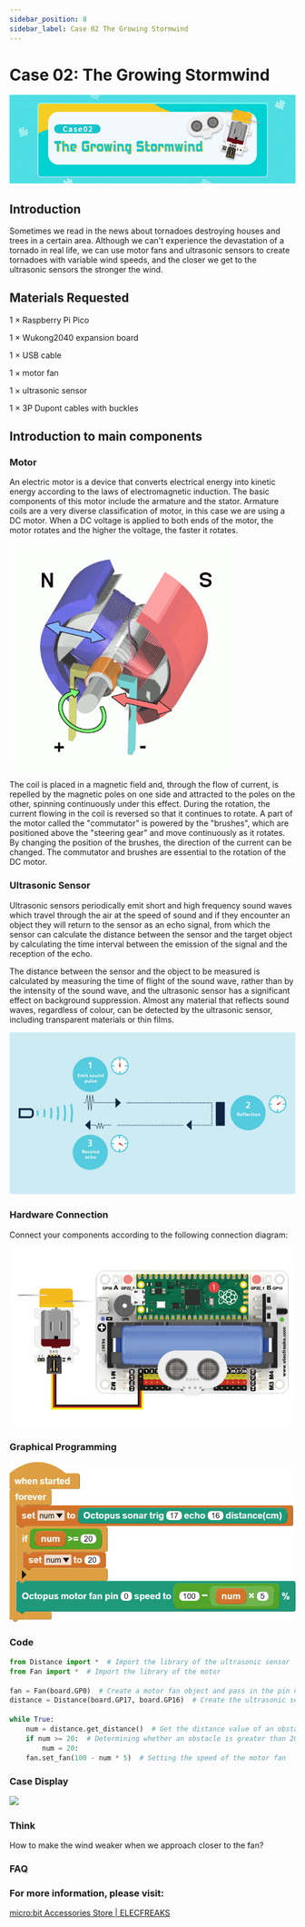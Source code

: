 ```yaml
---
sidebar_position: 8
sidebar_label: Case 02 The Growing Stormwind
---
```


# Case 02: The Growing Stormwind

![](./images/wukong2040-inventors-case02-01.png)

## Introduction

Sometimes we read in the news about tornadoes destroying houses and trees in a certain area. Although we can't experience the devastation of a tornado in real life, we can use motor fans and ultrasonic sensors to create tornadoes with variable wind speeds, and the closer we get to the ultrasonic sensors the stronger the wind.

## Materials Requested

1 × Raspberry Pi Pico

1 × Wukong2040 expansion board

1 × USB cable

1 × motor fan

1 × ultrasonic sensor

1 × 3P Dupont cables with buckles

## Introduction to main components

### Motor

An electric motor is a device that converts electrical energy into kinetic energy according to the laws of electromagnetic induction. The basic components of this motor include the armature and the stator. Armature coils are a very diverse classification of motor, in this case we are using a DC motor. When a DC voltage is applied to both ends of the motor, the motor rotates and the higher the voltage, the faster it rotates.

![](./images/wukong2040-inventors-case02-02.gif)

The coil is placed in a magnetic field and, through the flow of current, is repelled by the magnetic poles on one side and attracted to the poles on the other, spinning continuously under this effect. During the rotation, the current flowing in the coil is reversed so that it continues to rotate. A part of the motor called the "commutator" is powered by the "brushes", which are positioned above the "steering gear" and move continuously as it rotates. By changing the position of the brushes, the direction of the current can be changed. The commutator and brushes are essential to the rotation of the DC motor.

### Ultrasonic Sensor

Ultrasonic sensors periodically emit short and high frequency sound waves which travel through the air at the speed of sound and if they encounter an object they will return to the sensor as an echo signal, from which the sensor can calculate the distance between the sensor and the target object by calculating the time interval between the emission of the signal and the reception of the echo.

The distance between the sensor and the object to be measured is calculated by measuring the time of flight of the sound wave, rather than by the intensity of the sound wave, and the ultrasonic sensor has a significant effect on background suppression. Almost any material that reflects sound waves, regardless of colour, can be detected by the ultrasonic sensor, including transparent materials or thin films.

![](./images/wukong2040-inventors-case02-03.png)

### Hardware Connection

Connect your components according to the following connection diagram:

![](./images/wukong2040-inventors-case02-04.png)

### Graphical Programming

![](./images/wukong2040-inventors-case02-05.png)

### Code

```python
from Distance import *  # Import the library of the ultrasonic sensor
from Fan import *  # Import the library of the motor

fan = Fan(board.GP0)  # Create a motor fan object and pass in the pin number
distance = Distance(board.GP17, board.GP16)  # Create the ultrasonic sensor object and pass in the pin number

while True:
    num = distance.get_distance()  # Get the distance value of an obstacle detected by the ultrasonic sensor and assign it to num
    if num >= 20:  # Determining whether an obstacle is greater than 20cm away from the ultrasound
        num = 20:
    fan.set_fan(100 - num * 5)  # Setting the speed of the motor fan
```

### Case Display

![](./images/wukong2040-inventors-kit-case02-06.gif)

### Think

How to make the wind weaker when we approach closer to the fan?

### FAQ



### For more information, please visit:

[micro:bit Accessories Store | ELECFREAKS](https://www.elecfreaks.com/)
